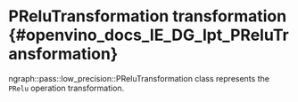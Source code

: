 # PReluTransformation transformation {#openvino_docs_IE_DG_lpt_PReluTransformation}

ngraph::pass::low_precision::PReluTransformation class represents the `PRelu` operation transformation.
